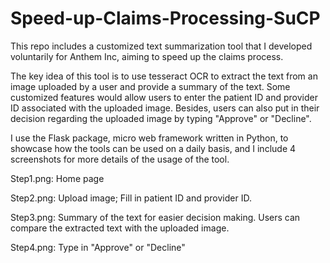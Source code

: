 # Speed-up-Claims-Processing-SuCP

This repo includes a customized text summarization tool that I developed voluntarily for Anthem Inc, aiming to speed up the claims process.  

The key idea of this tool is to use tesseract OCR to extract the text from an image uploaded by a user and provide a summary of the text. Some customized features would allow users to enter the patient ID and provider ID associated with the uploaded image. Besides, users can also put in their decision regarding the uploaded image by typing "Approve" or "Decline".

I use the Flask package, micro web framework written in Python, to showcase how the tools can be used on a daily basis, and I include 4 screenshots for more details of the usage of the tool. 

Step1.png: Home page

Step2.png: Upload image; Fill in patient ID and provider ID.

Step3.png: Summary of the text for easier decision making. Users can compare the extracted text with the uploaded image.

Step4.png: Type in "Approve" or "Decline" 
